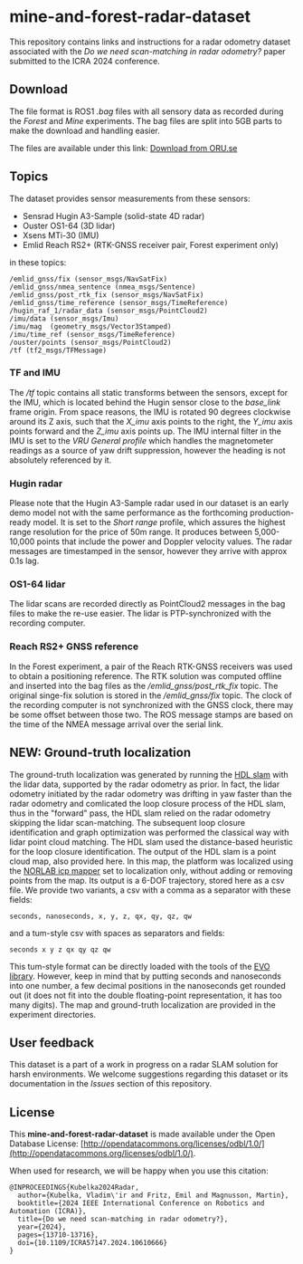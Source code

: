 # mine-and-forest-radar-dataset
This repository contains links and instructions for a radar odometry dataset associated with the _Do we need scan-matching in radar odometry?_ paper submitted to the ICRA 2024 conference.

## Download

The file format is ROS1 _.bag_ files with all sensory data as recorded during the _Forest_ and _Mine_ experiments. The bag files are split into 5GB parts to make the download and handling easier. 

The files are available under this link:  [Download from ORU.se](https://cloud.oru.se/s/rHbRad83A764nmx)

## Topics

The dataset provides sensor measurements from these sensors:

 - Sensrad Hugin A3-Sample (solid-state 4D radar)
 - Ouster OS1-64 (3D lidar)
 - Xsens MTi-30 (IMU)
 - Emlid Reach RS2+ (RTK-GNSS receiver pair, Forest experiment only)

in these topics:

    /emlid_gnss/fix (sensor_msgs/NavSatFix)       
    /emlid_gnss/nmea_sentence (nmea_msgs/Sentence)          
    /emlid_gnss/post_rtk_fix (sensor_msgs/NavSatFix)       
    /emlid_gnss/time_reference (sensor_msgs/TimeReference)   
    /hugin_raf_1/radar_data (sensor_msgs/PointCloud2)     
    /imu/data (sensor_msgs/Imu)             
    /imu/mag  (geometry_msgs/Vector3Stamped)
    /imu/time_ref (sensor_msgs/TimeReference)   
    /ouster/points (sensor_msgs/PointCloud2)     
    /tf (tf2_msgs/TFMessage)           

### TF and IMU

The _/tf_ topic contains all static transforms between the sensors, except for the IMU, which is located behind the Hugin sensor close to the _base_link_ frame origin. From space reasons, the IMU is rotated 90 degrees clockwise around its Z axis, such that the _X_imu_ axis points to the right, the _Y_imu_ axis points forward and the _Z_imu_ axis points up. The IMU internal filter in the IMU is set to the _VRU General  profile_ which handles the magnetometer readings as a source of yaw drift suppression, however the heading is not absolutely referenced by it.

### Hugin radar

Please note that the Hugin A3-Sample radar used in our dataset is an early demo model not with the same performance as the forthcoming production-ready model. It is set to the _Short range_ profile, which assures the highest range resolution for the price of 50m range. It produces between 5,000-10,000 points that include the power and Doppler velocity values. The radar messages are timestamped in the sensor, however they arrive with approx 0.1s lag.

### OS1-64 lidar

The lidar scans are recorded directly as PointCloud2 messages in the bag files to make the re-use easier. The lidar is PTP-synchronized with the recording computer.

### Reach RS2+ GNSS reference

In the Forest experiment, a pair of the Reach RTK-GNSS receivers was used to obtain a positioning reference. The RTK solution was computed offline and inserted into the bag files as the _/emlid_gnss/post_rtk_fix_ topic. The original singe-fix solution is stored in the _/emlid_gnss/fix_ topic. The clock of the recording computer is not synchronized with the GNSS clock, there may be some offset between those two. The ROS message stamps are based on the time of the NMEA message arrival over the serial link.

## NEW: Ground-truth localization

The ground-truth localization was generated by running the [HDL slam](https://github.com/koide3/hdl_graph_slam) with the lidar data, supported by the radar odometry as prior. In fact, the lidar odometry initiated by the radar odometry was drifting in yaw faster than the radar odometry and comlicated the loop closure process of the HDL slam, thus in the "forward" pass, the HDL slam relied on the radar odometry skipping the lidar scan-matching. The subsequent loop closure identification and graph optimization was performed the classical way with lidar point cloud matching. The HDL slam used the distance-based heuristic for the loop closure identification. The output of the HDL slam is a point cloud map, also provided here. In this map, the platform was localized using the [NORLAB icp mapper](https://github.com/norlab-ulaval/norlab_icp_mapper_ros) set to localization only, without adding or removing points from the map. Its output is a 6-DOF trajectory, stored here as a csv file. We provide two variants, a csv with a comma as a separator with these fields:

    seconds, nanoseconds, x, y, z, qx, qy, qz, qw

and a tum-style csv with spaces as separators and fields:

    seconds x y z qx qy qz qw
    
This tum-style format can be directly loaded with the tools of the [EVO library](https://github.com/MichaelGrupp/evo). However, keep in mind that by putting seconds and nanoseconds into one number, a few decimal positions in the nanoseconds get rounded out (it does not fit into the double floating-point representation, it has too many digits). The map and ground-truth localization are provided in the experiment directories.
 
## User feedback

This dataset is a part of a work in progress on a radar SLAM solution for harsh environments. We welcome suggestions regarding this dataset or its documentation in the _Issues_ section of this repository.

## License

This **mine-and-forest-radar-dataset** is made available under the Open Database License: [http://opendatacommons.org/licenses/odbl/1.0/](http://opendatacommons.org/licenses/odbl/1.0/).

When used for research, we will be happy when you use this citation:
```
@INPROCEEDINGS{Kubelka2024Radar,
  author={Kubelka, Vladim\'ir and Fritz, Emil and Magnusson, Martin},
  booktitle={2024 IEEE International Conference on Robotics and Automation (ICRA)}, 
  title={Do we need scan-matching in radar odometry?}, 
  year={2024},
  pages={13710-13716},
  doi={10.1109/ICRA57147.2024.10610666}
}
```
